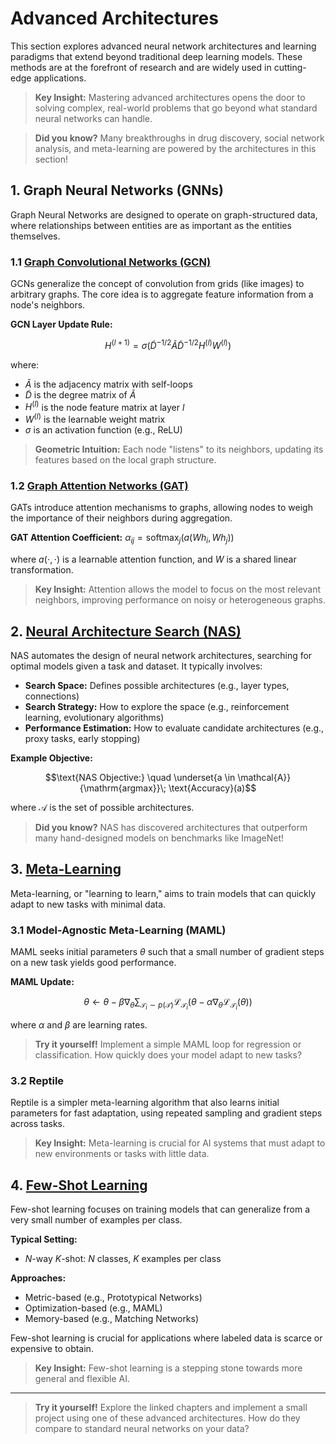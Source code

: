 # Advanced Architectures

This section explores advanced neural network architectures and learning paradigms that extend beyond traditional deep learning models. These methods are at the forefront of research and are widely used in cutting-edge applications.

> **Key Insight:** Mastering advanced architectures opens the door to solving complex, real-world problems that go beyond what standard neural networks can handle.

> **Did you know?** Many breakthroughs in drug discovery, social network analysis, and meta-learning are powered by the architectures in this section!

## 1. Graph Neural Networks (GNNs)

Graph Neural Networks are designed to operate on graph-structured data, where relationships between entities are as important as the entities themselves.

### 1.1 [Graph Convolutional Networks (GCN)](01_gcn.md)

GCNs generalize the concept of convolution from grids (like images) to arbitrary graphs. The core idea is to aggregate feature information from a node's neighbors.

**GCN Layer Update Rule:**
```math
H^{(l+1)} = \sigma\left( \tilde{D}^{-1/2} \tilde{A} \tilde{D}^{-1/2} H^{(l)} W^{(l)} \right)
```
where:
- $`\tilde{A}`$ is the adjacency matrix with self-loops
- $`\tilde{D}`$ is the degree matrix of $`\tilde{A}`$
- $`H^{(l)}`$ is the node feature matrix at layer $`l`$
- $`W^{(l)}`$ is the learnable weight matrix
- $`\sigma`$ is an activation function (e.g., ReLU)

> **Geometric Intuition:** Each node "listens" to its neighbors, updating its features based on the local graph structure.

### 1.2 [Graph Attention Networks (GAT)](02_gat.md)

GATs introduce attention mechanisms to graphs, allowing nodes to weigh the importance of their neighbors during aggregation.

**GAT Attention Coefficient:**
$`\alpha_{ij} = \mathrm{softmax}_j\left( a\left( W h_i, W h_j \right) \right)`$

where $`a(\cdot, \cdot)`$ is a learnable attention function, and $`W`$ is a shared linear transformation.

> **Key Insight:** Attention allows the model to focus on the most relevant neighbors, improving performance on noisy or heterogeneous graphs.

## 2. [Neural Architecture Search (NAS)](03_nas.md)

NAS automates the design of neural network architectures, searching for optimal models given a task and dataset. It typically involves:
- **Search Space:** Defines possible architectures (e.g., layer types, connections)
- **Search Strategy:** How to explore the space (e.g., reinforcement learning, evolutionary algorithms)
- **Performance Estimation:** How to evaluate candidate architectures (e.g., proxy tasks, early stopping)

**Example Objective:**
```math
\text{NAS Objective:} \quad \underset{a \in \mathcal{A}}{\mathrm{argmax}}\; \text{Accuracy}(a)
```
where $`\mathcal{A}`$ is the set of possible architectures.

> **Did you know?** NAS has discovered architectures that outperform many hand-designed models on benchmarks like ImageNet!

## 3. [Meta-Learning](04_meta_learning.md)

Meta-learning, or "learning to learn," aims to train models that can quickly adapt to new tasks with minimal data.

### 3.1 Model-Agnostic Meta-Learning (MAML)

MAML seeks initial parameters $`\theta`$ such that a small number of gradient steps on a new task yields good performance.

**MAML Update:**
```math
\theta \leftarrow \theta - \beta \nabla_\theta \sum_{\mathcal{T}_i \sim p(\mathcal{T})} \mathcal{L}_{\mathcal{T}_i}\left( \theta - \alpha \nabla_\theta \mathcal{L}_{\mathcal{T}_i}(\theta) \right)
```
where $`\alpha`$ and $`\beta`$ are learning rates.

> **Try it yourself!** Implement a simple MAML loop for regression or classification. How quickly does your model adapt to new tasks?

### 3.2 Reptile

Reptile is a simpler meta-learning algorithm that also learns initial parameters for fast adaptation, using repeated sampling and gradient steps across tasks.

> **Key Insight:** Meta-learning is crucial for AI systems that must adapt to new environments or tasks with little data.

## 4. [Few-Shot Learning](05_few_shot_learning.md)

Few-shot learning focuses on training models that can generalize from a very small number of examples per class.

**Typical Setting:**
- $`N`$-way $`K`$-shot: $`N`$ classes, $`K`$ examples per class

**Approaches:**
- Metric-based (e.g., Prototypical Networks)
- Optimization-based (e.g., MAML)
- Memory-based (e.g., Matching Networks)

Few-shot learning is crucial for applications where labeled data is scarce or expensive to obtain.

> **Key Insight:** Few-shot learning is a stepping stone towards more general and flexible AI.

---

> **Try it yourself!** Explore the linked chapters and implement a small project using one of these advanced architectures. How do they compare to standard neural networks on your data? 